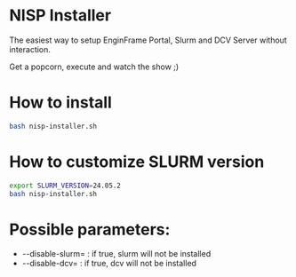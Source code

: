 # NISP Installer

The easiest way to setup EnginFrame Portal, Slurm and DCV Server without interaction.

Get a popcorn, execute and watch the show ;)

# How to install

```bash
bash nisp-installer.sh
```

# How to customize SLURM version

```bash
export SLURM_VERSION=24.05.2
bash nisp-installer.sh
```

# Possible parameters:

* --disable-slurm= : if true, slurm will not be installed
* --disable-dcv= : if true, dcv will not be installed 
